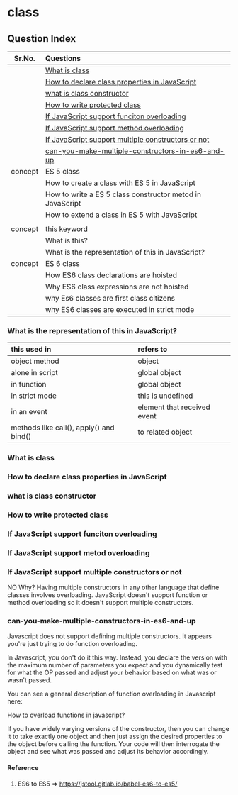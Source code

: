 # class

## Question Index

| Sr.No. | Questions |
| :---: | :--- |
| | [What is class](#what-is-class)|
| | [How to declare class properties in JavaScript](#how-to-declare-class-properties-in-javascript)|
| | [what is class constructor](#what-is-class-constructor)|
| | [How to write protected class](#how-to-write-protected-class)|
| | [If JavaScript support funciton overloading](#if-javascript-support-funciton-overloading)|
| | [If JavaScript support method overloading](#if-javascript-support-funciton-overloading)|
| | [If JavaScript support multiple constructors or not](#if-javascript-support-multiple-constructors-or-not)|
| | [can-you-make-multiple-constructors-in-es6-and-up](#can-you-make-multiple-constructors-in-es6-and-up)|
| concept | ES 5 class |
|| How to create a class with ES 5 in JavaScript |
|| How to write a ES 5 class constructor metod in JavaScript |
|| How to extend a class in ES 5 with JavaScript |
|| |
|concept | this keyword |
||What is this?|
||What is the representation of this in JavaScript? |
| concept | ES 6 class |
||How ES6 class declarations are hoisted |
||Why ES6 class expressions are not hoisted |
||why Es6 classes are first class citizens |
||why ES6 classes are executed in strict mode |

### What is the representation of this in JavaScript?
>
| this used in | refers to |
| :--- | :--- |
| object method | object |
| alone in script | global object |
| in function | global object |
| in strict mode | this is undefined |
| in an event | element that received event |
| methods like call(), apply() and bind() | to related object |

### What is class

### How to declare class properties in JavaScript

### what is class constructor

### How to write protected class

### If JavaScript support funciton overloading

### If JavaScript support metod overloading

### If JavaScript support multiple constructors or not
>
NO
Why?
Having multiple constructors in any other language that define classes involves overloading. JavaScript doesn't support function or method overloading so it doesn't support multiple constructors.

### can-you-make-multiple-constructors-in-es6-and-up
>
Javascript does not support defining multiple constructors. It appears you're just trying to do function overloading.

In Javascript, you don't do it this way. Instead, you declare the version with the maximum number of parameters you expect and you dynamically test for what the OP passed and adjust your behavior based on what was or wasn't passed.

You can see a general description of function overloading in Javascript here:

How to overload functions in javascript?

If you have widely varying versions of the constructor, then you can change it to take exactly one object and then just assign the desired properties to the object before calling the function. Your code will then interrogate the object and see what was passed and adjust its behavior accordingly.

#### Reference

1. ES6 to ES5 => <https://jstool.gitlab.io/babel-es6-to-es5/>

